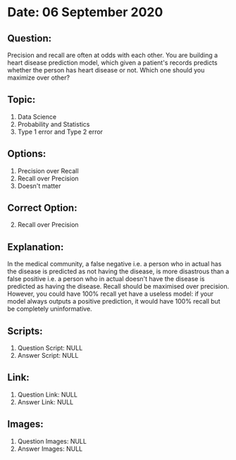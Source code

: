 # Date: 06 September 2020

## Question:
Precision and recall are often at odds with each other. You are building a heart disease prediction model, which given a patient's records predicts whether the person has heart disease or not. Which one should you maximize over other?
 	
## Topic:
1. Data Science
2. Probability and Statistics
3. Type 1 error and Type 2 error

## Options:
1. Precision over Recall
2. Recall over Precision
3. Doesn't matter

## Correct Option:
2. Recall over Precision

## Explanation:
In the medical community, a false negative i.e. a person who in actual has the disease is predicted as not having the disease, is more disastrous than a false positive i.e. a person who in actual doesn't have the disease is predicted as having the disease. Recall should be maximised over precision. However, you could have 100% recall yet have a useless model: if your model always outputs a positive prediction, it would have 100% recall but be completely uninformative.

## Scripts:
1. Question Script: NULL
2. Answer Script: NULL

## Link:
1. Question Link: NULL
2. Answer Link: NULL

## Images:
1. Question Images: NULL
2. Answer Images: NULL
